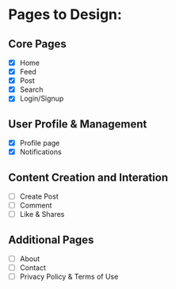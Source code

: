 # Pages to Design:

## Core Pages

- [x] Home
- [x] Feed
- [x] Post
- [x] Search
- [x] Login/Signup

## User Profile & Management

- [x] Profile page
- [x] Notifications

## Content Creation and Interation

- [ ] Create Post
- [ ] Comment
- [ ] Like & Shares

## Additional Pages

- [ ] About
- [ ] Contact
- [ ] Privacy Policy & Terms of Use
